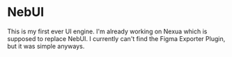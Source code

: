 # NebUI
 This is my first ever UI engine. I'm already working on Nexua which is supposed to replace NebUI. I currently can't find the Figma Exporter Plugin, but it was simple anyways.
